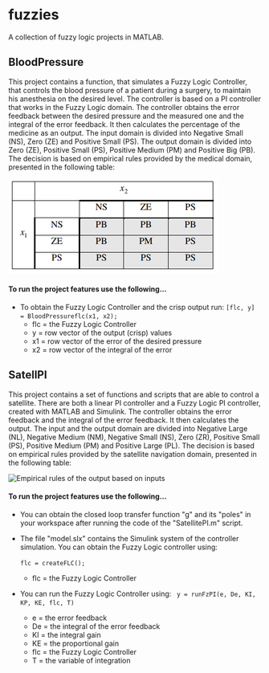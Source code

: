 # fuzzies
A collection of fuzzy logic projects in MATLAB.

## BloodPressure
This project contains a function, that simulates a Fuzzy Logic Controller, that controls the blood pressure of a patient during a surgery, to maintain his anesthesia on the desired level. The controller is based on a PI controller that works in the Fuzzy Logic domain. The controller obtains the error feedback between the desired pressure and the measured one and the integral of the error feedback. It then calculates the percentage of the medicine as an output. The input domain is divided into Negative Small (NS), Zero (ZE) and Positive Small (PS). The output domain is divided into Zero (ZE), Positive Small (PS), Positive Medium (PM) and Positive Big (PB). The decision is based on empirical rules provided by the medical domain, presented in the following table:

![Empirical rules of the output based on inputs](https://github.com/bronzeRaf/fuzzies/blob/main/bloodPressure/resources/rules.PNG)

#### To run the project features use the following...
- To obtain the Fuzzy Logic Controller and the crisp output run:
``` [flc, y] = BloodPressureflc(x1, x2); ```
	- flc = the Fuzzy Logic Controller
	- y = row vector of the output (crisp) values
	- x1 = row vector of the error of the desired pressure
	- x2 = row vector of the integral of the error

## SatellPI
This project contains a set of functions and scripts that are able to control a satellite. There are both a linear PI controller and a Fuzzy Logic PI controller, created with MATLAB and Simulink. The controller obtains the error feedback and the integral of the error feedback. It then calculates the output. The input and the output domain are divided into Negative Large (NL), Negative Medium (NM), Negative Small (NS), Zero (ZR), Positive Small (PS), Positive Medium (PM) and Positive Large (PL). The decision is based on empirical rules provided by the satellite navigation domain, presented in the following table:

![Empirical rules of the output based on inputs](https://github.com/bronzeRaf/fuzzies/blob/main/satellPI/resources/rules.PNG)

#### To run the project features use the following...
- You can obtain the closed loop transfer function "g" and its "poles" in your workspace after running the code of the "SatellitePI.m" script.

- The file "model.slx" contains the Simulink system of the controller simulation. You can obtain the Fuzzy Logic controller using:

	``` flc = createFLC(); ```
	- flc = the Fuzzy Logic Controller

- You can run the Fuzzy Logic Controller using:
``` y = runFzPI(e, De, KI, KP, KE, flc, T)```
	- e = the error feedback
	- De =  the integral of the error feedback
	- KI = the integral gain
	- KE = the proportional gain
	- flc = the Fuzzy Logic Controller
	- T = the variable of integration


